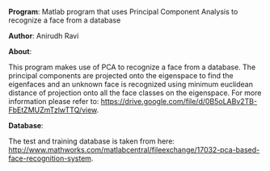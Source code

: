 **Program**: Matlab program that uses Principal Component Analysis to recognize a face from a database

**Author**: Anirudh Ravi

**About**:

This program makes use of PCA to recognize a face from a database. The principal components are projected onto the eigenspace to find the eigenfaces and an unknown face is recognized using minimum euclidean distance of projection onto all the face classes on the eigenspace. For more information please refer to: https://drive.google.com/file/d/0B5oLABv2TB-FbEtZMUZmTzlwTTQ/view. 

**Database**:

The test and training database is taken from here: http://www.mathworks.com/matlabcentral/fileexchange/17032-pca-based-face-recognition-system.
